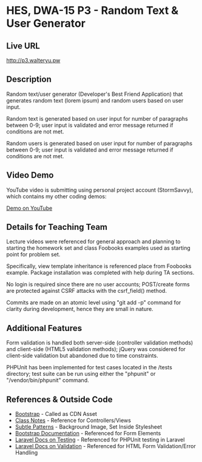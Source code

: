 # HES, DWA-15 P3 - Random Text & User Generator

## Live URL
<http://p3.walteryu.pw>

## Description
Random text/user generator (Developer's Best Friend Application) that 
generates random text (lorem ipsum) and random users based on user input.

Random text is generated based on user input for number of paragraphs
between 0-9; user input is validated and error message returned if
conditions are not met.

Random users is generated based on user input for number of paragraphs
between 0-9; user input is validated and error message returned if
conditions are not met. 

## Video Demo
YouTube video is submitting using personal project account (StormSavvy),
which contains my other coding demos:

[Demo on YouTube](https://youtu.be/YBKZV8PsGMU)

## Details for Teaching Team

Lecture videos were referenced for general approach and planning to starting the
homework set and class Foobooks examples used as starting point for problem set.

Specifically, view template inheritance is referenced place from Foobooks example.
Package installation was completed with help during TA sections.

No login is required since there are no user accounts; POST/create forms
are protected against CSRF attacks with the csrf_field() method.

Commits are made on an atomic level using "git add -p" command for clarity during
development, hence they are small in nature.

## Additional Features

Form validation is handled both server-side (controller validation methods) and
client-side (HTML5 validation methods); jQuery was considered for client-side
validation but abandoned due to time constraints.

PHPUnit has been implemented for test cases located in the /tests directory;
test suite can be run using either the "phpunit" or "/vendor/bin/phpunit" command.

## References & Outside Code
* [Bootstrap](http://getbootstrap.com) - Called as CDN Asset
* [Class Notes](https://github.com/walteryu/dwa15-spring2016-notes) - Reference for Controllers/Views
* [Subtle Patterns](http://subtlepatterns.com) - Background Image, Set Inside Stylesheet
* [Bootstrap Documentation](https://v5-alpha.getbootstrap.com/components/forms) - Referenced for Form Elements
* [Laravel Docs on Testing](https://laravel.com/docs/5.1/testing) - Referenced for PHPUnit testing in Laravel
* [Laravel Docs on Validation](https://laravel.com/docs/5.1/validation) - Referenced for HTML Form Validation/Error Handling
